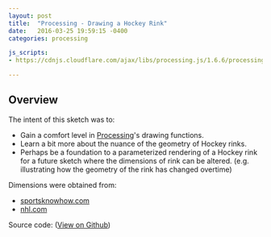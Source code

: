 ```yaml
---
layout: post
title:  "Processing - Drawing a Hockey Rink"
date:   2016-03-25 19:59:15 -0400
categories: processing

js_scripts:
- https://cdnjs.cloudflare.com/ajax/libs/processing.js/1.6.6/processing.js

---
```


<canvas data-processing-sources="/sketchbook/processing/hockey/hockey.pde"></canvas>

## Overview

The intent of this sketch was to:

- Gain a comfort level in [Processing][processing-home]'s drawing functions.
- Learn a bit more about the nuance of the geometry of Hockey rinks.
- Perhaps be a foundation to a parameterized rendering of a Hockey rink for a future sketch where the dimensions of rink can be altered. (e.g. illustrating how the geometry of the rink has changed overtime)

Dimensions were obtained from:

- [sportsknowhow.com][sportsknowhow-hockey]
- [nhl.com][nhl-ice]

Source code: ([View on Github][source-code])

[source-code]: https://github.com/brianhonohan/sketchbook/blob/239267208fd06a578e49a80155f61e5c5ac08e3d/processing/hockey/hockey.pde
[processing-home]: https://processing.org
[sportsknowhow-hockey]: http://www.sportsknowhow.com/hockey/dimensions/hockey-rink-dimensions.html
[nhl-ice]: http://www.nhl.com/ice/page.htm?id=26394